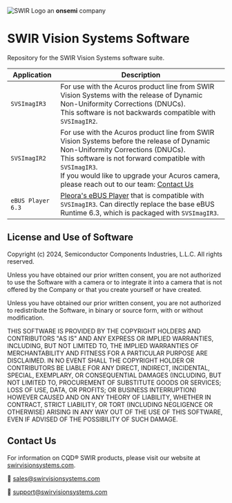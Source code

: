 ![SWIR Logo](https://cdn-ilafmlf.nitrocdn.com/tzSjtAOdSSFJtXENMNPnbKUPVKnbsEjJ/assets/images/optimized/rev-ef87941/www.swirvisionsystems.com/wp-content/uploads/2023/09/SWIR_LOGO_RED_WHITE_Reg-330w-300x74-1.png.webp) an **onsemi** company

# SWIR Vision Systems Software
Repository for the SWIR Vision Systems software suite.

| Application  | Description |
| ------------- | ------------- |
| `SVSImagIR3`  | For use with the Acuros product line from SWIR Vision Systems with the release of Dynamic Non-Uniformity Corrections (DNUCs).<br>This software is not backwards compatible with `SVSImagIR2`. |
| `SVSImagIR2`  | For use with the Acuros product line from SWIR Vision Systems before the release of Dynamic Non-Uniformity Corrections (DNUCs).<br>This software is not forward compatible with `SVSImagIR3`.<br>If you would like to upgrade your Acuros camera, please reach out to our team: [Contact Us](#contact-us) |
| `eBUS Player 6.3` | [Pleora's eBUS Player](https://supportcenter.pleora.com/s/article/eBUS-Player-6-0-Toolkit-Dwnload) that is compatible with `SVSImagIR3`. Can directly replace the base eBUS Runtime 6.3, which is packaged with `SVSImagIR3`. |

## License and Use of Software
Copyright (c) 2024, Semiconductor Components Industries, L.L.C. All rights reserved.

Unless you have obtained our prior written consent, you are not authorized to use the Software with a camera or to integrate it into a camera that is not offered by the Company or that you create yourself or have created.

Unless you have obtained our prior written consent, you are not authorized to redistribute the Software, in binary or source form, with or without modification.

THIS SOFTWARE IS PROVIDED BY THE COPYRIGHT HOLDERS AND CONTRIBUTORS "AS IS" AND ANY EXPRESS OR IMPLIED WARRANTIES, INCLUDING, BUT NOT LIMITED TO, THE IMPLIED WARRANTIES OF MERCHANTABILITY AND FITNESS FOR A PARTICULAR PURPOSE ARE DISCLAIMED. IN NO EVENT SHALL THE COPYRIGHT HOLDER OR CONTRIBUTORS BE LIABLE FOR ANY DIRECT, INDIRECT, INCIDENTAL, SPECIAL, EXEMPLARY, OR CONSEQUENTIAL DAMAGES (INCLUDING, BUT NOT LIMITED TO, PROCUREMENT OF SUBSTITUTE GOODS OR SERVICES; LOSS OF USE, DATA, OR PROFITS; OR BUSINESS INTERRUPTION) HOWEVER CAUSED AND ON ANY THEORY OF LIABILITY, WHETHER IN CONTRACT, STRICT LIABILITY, OR TORT (INCLUDING NEGLIGENCE OR OTHERWISE) ARISING IN ANY WAY OUT OF THE USE OF THIS SOFTWARE, EVEN IF ADVISED OF THE POSSIBILITY OF SUCH DAMAGE.

## Contact Us
For information on CQD®️ SWIR products, please visit our website at [swirvisionsystems.com](https://www.swirvisionsystems.com/).

📧 sales@swirvisionsystems.com

📧 support@swirvisionsystems.com
